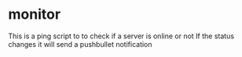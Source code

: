 # monitor
 This is a ping script to to check if a server is online or not
 If the status changes it will send a pushbullet notification
